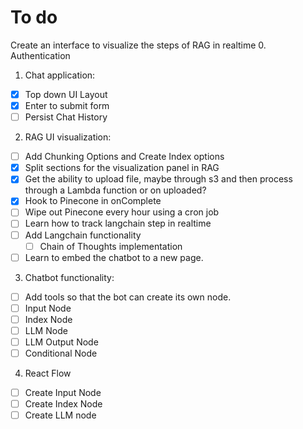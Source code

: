 # To do

Create an interface to visualize the steps of RAG in realtime 0. Authentication

1. Chat application:

- [x] Top down UI Layout
- [x] Enter to submit form
- [ ] Persist Chat History

2. RAG UI visualization:

- [ ] Add Chunking Options and Create Index options
- [x] Split sections for the visualization panel in RAG
- [x] Get the ability to upload file, maybe through s3 and then process through a Lambda function or on uploaded?
- [x] Hook to Pinecone in onComplete
- [ ] Wipe out Pinecone every hour using a cron job
- [ ] Learn how to track langchain step in realtime
- [ ] Add Langchain functionality
  - [ ] Chain of Thoughts implementation
- [ ] Learn to embed the chatbot to a new page.

3. Chatbot functionality:

- [ ] Add tools so that the bot can create its own node.
- [ ] Input Node
- [ ] Index Node
- [ ] LLM Node
- [ ] LLM Output Node
- [ ] Conditional Node

4. React Flow

- [ ] Create Input Node
- [ ] Create Index Node
- [ ] Create LLM node
